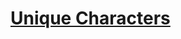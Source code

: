 # [Unique Characters](https://app.codesignal.com/arcade/python-arcade/caravan-of-collections/RSsTY2Aevh9gpBTNd/)
